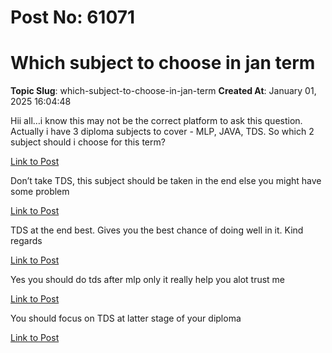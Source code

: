 # Post No: 61071
# Which subject to choose in jan term
**Topic Slug**: which-subject-to-choose-in-jan-term
**Created At**: January 01, 2025 16:04:48

Hii all…i know this may not be the correct platform to ask this question.<br>
Actually i have 3 diploma subjects to cover - MLP, JAVA, TDS. So which 2 subject should i choose for this term?

[Link to Post](https://discourse.onlinedegree.iitm.ac.in/t/which-subject-to-choose-in-jan-term/575209)

Don’t take TDS, this subject should be taken in the end else you might have some problem

[Link to Post](https://discourse.onlinedegree.iitm.ac.in/t/which-subject-to-choose-in-jan-term/575247)

TDS at the end best. Gives you the best chance of doing well in it.
Kind regards

[Link to Post](https://discourse.onlinedegree.iitm.ac.in/t/which-subject-to-choose-in-jan-term/575349)

Yes you should do tds after mlp only it really help you alot trust me

[Link to Post](https://discourse.onlinedegree.iitm.ac.in/t/which-subject-to-choose-in-jan-term/576005)

You should focus on TDS at latter stage of your diploma

[Link to Post](https://discourse.onlinedegree.iitm.ac.in/t/which-subject-to-choose-in-jan-term/635402)

